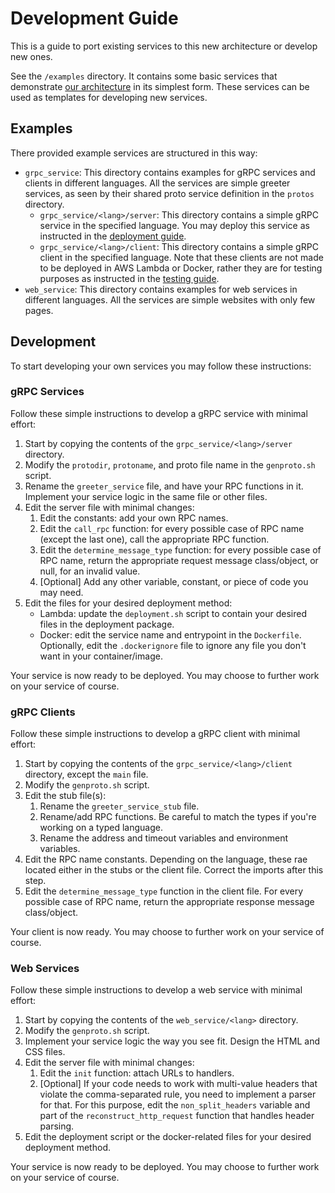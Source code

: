 # Development Guide

This is a guide to port existing services to this new architecture or develop new ones.

See the `/examples` directory. It contains some basic services that
demonstrate [our architecture](./service-architecture.md) in its simplest form. These services can be used as templates
for developing new services.

## Examples

There provided example services are structured in this way:

- `grpc_service`: This directory contains examples for gRPC services and clients in different languages. All the
  services are simple greeter services, as seen by their shared proto service definition in the `protos` directory.
    - `grpc_service/<lang>/server`: This directory contains a simple gRPC service in the specified language. You may
      deploy this service as instructed in the [deployment guide](./deployment-guide.md).
    - `grpc_service/<lang>/client`: This directory contains a simple gRPC client in the specified language. Note that
      these clients are not made to be deployed in AWS Lambda or Docker, rather they are for testing purposes as
      instructed in the [testing guide](./testing.md).
- `web_service`: This directory contains examples for web services in different languages. All the services are simple
  websites with only few pages.

## Development

To start developing your own services you may follow these instructions:

### gRPC Services

Follow these simple instructions to develop a gRPC service with minimal effort:

1. Start by copying the contents of the `grpc_service/<lang>/server` directory.
2. Modify the `protodir`, `protoname`, and proto file name in the `genproto.sh` script.
3. Rename the `greeter_service` file, and have your RPC functions in it. Implement your service logic in the same file
   or other files.
4. Edit the server file with minimal changes:
    1. Edit the constants: add your own RPC names.
    2. Edit the `call_rpc` function: for every possible case of RPC name (except the last one), call the appropriate RPC
       function.
    3. Edit the `determine_message_type` function: for every possible case of RPC name, return the appropriate request
       message class/object, or null, for an invalid value.
    4. \[Optional\] Add any other variable, constant, or piece of code you may need.
5. Edit the files for your desired deployment method:
    - Lambda: update the `deployment.sh` script to contain your desired files in the deployment package.
    - Docker: edit the service name and entrypoint in the `Dockerfile`. Optionally, edit the `.dockerignore` file to
      ignore any file you don't want in your container/image.

Your service is now ready to be deployed. You may choose to further work on your service of course.

### gRPC Clients

Follow these simple instructions to develop a gRPC client with minimal effort:

1. Start by copying the contents of the `grpc_service/<lang>/client` directory, except the `main` file.
2. Modify the `genproto.sh` script.
3. Edit the stub file(s):
    1. Rename the `greeter_service_stub` file.
    2. Rename/add RPC functions. Be careful to match the types if you're working on a typed language.
    3. Rename the address and timeout variables and environment variables.
4. Edit the RPC name constants. Depending on the language, these rae located either in the stubs or the client file.
   Correct the imports after this step.
5. Edit the `determine_message_type` function in the client file. For every possible case of RPC name, return the
   appropriate response message class/object.

Your client is now ready. You may choose to further work on your service of course.

### Web Services

Follow these simple instructions to develop a web service with minimal effort:

1. Start by copying the contents of the `web_service/<lang>` directory.
2. Modify the `genproto.sh` script.
3. Implement your service logic the way you see fit. Design the HTML and CSS files.
4. Edit the server file with minimal changes:
    1. Edit the `init` function: attach URLs to handlers.
    2. \[Optional\] If your code needs to work with multi-value headers that violate the comma-separated rule, you need
       to implement a parser for that. For this purpose, edit the `non_split_headers` variable and part of
       the `reconstruct_http_request` function that handles header parsing.
5. Edit the deployment script or the docker-related files for your desired deployment method.

Your service is now ready to be deployed. You may choose to further work on your service of course.
